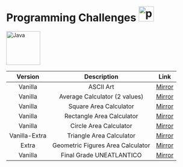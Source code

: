 # Programming Challenges <img width="40px" alt="programmer" src="https://cdn-icons-png.flaticon.com/512/6062/6062646.png"/>

<img width="90px" alt="Java" src="https://custom-icon-badges.demolab.com/badge/Java-007396.svg?logo=java&logoColor=white"/>

| Version | Description | Link  |
| :----: |:-----:| :----:|
|Vanilla|ASCII Art|[Mirror](https://github.com/AndrextA/prg1-22-23/blob/a25812c400dd66d44ce4b76195be1b341522977f/retos/entregas/andr%C3%A9sAlarc%C3%B3n/ASCII%20Art/ArtASCII.java)|
|Vanilla|Average Calculator (2 values)|[Mirror](https://github.com/AndrextA/prg1-22-23/blob/a25812c400dd66d44ce4b76195be1b341522977f/retos/entregas/andr%C3%A9sAlarc%C3%B3n/Average%20Calculator/AverageCalculator.java)|
|Vanilla|Square Area Calculator|[Mirror](https://github.com/AndrextA/prg1-22-23/blob/a25812c400dd66d44ce4b76195be1b341522977f/retos/entregas/andr%C3%A9sAlarc%C3%B3n/AreaCalculator/AreaSquare.java)|
|Vanilla|Rectangle Area Calculator|[Mirror](https://github.com/AndrextA/prg1-22-23/blob/a25812c400dd66d44ce4b76195be1b341522977f/retos/entregas/andr%C3%A9sAlarc%C3%B3n/AreaCalculator/AreaRectangle.java)|
|Vanilla|Circle Area Calculator|[Mirror](https://github.com/AndrextA/prg1-22-23/blob/a25812c400dd66d44ce4b76195be1b341522977f/retos/entregas/andr%C3%A9sAlarc%C3%B3n/AreaCalculator/AreaCircle.java)|
|Vanilla-Extra|Triangle Area Calculator|[Mirror](https://github.com/AndrextA/prg1-22-23/blob/a25812c400dd66d44ce4b76195be1b341522977f/retos/entregas/andr%C3%A9sAlarc%C3%B3n/AreaCalculator/AreaTriangle.java)|
|Extra|Geometric Figures Area Calculator|[Mirror](https://github.com/AndrextA/prg1-22-23/blob/739ee6e6aca2f45416c04a6a3df768976e0f2a2c/retos/entregas/andr%C3%A9sAlarc%C3%B3n/AreaCalculator/GeometicAreaCalculator.java)|
|Vanilla|Final Grade UNEATLANTICO|[Mirror](https://github.com/AndrextA/prg1-22-23/blob/a25812c400dd66d44ce4b76195be1b341522977f/retos/entregas/andr%C3%A9sAlarc%C3%B3n/Average%20Calculator/FinalGradeCalculator.java)|

